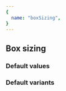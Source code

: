 ```yaml
---
{
  name: "boxSizing",
}
---
```


## Box sizing

### Default values
<!-- defaults.values.start -->
<!-- defaults.values.end -->

### Default variants
<!-- defaults.variants.start -->
<!-- defaults.variants.end -->